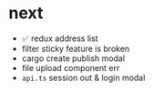 # next
- ✅ redux address list
- filter sticky feature is broken
- cargo create publish modal
- file upload component err
- `api.ts` session out & login modal

